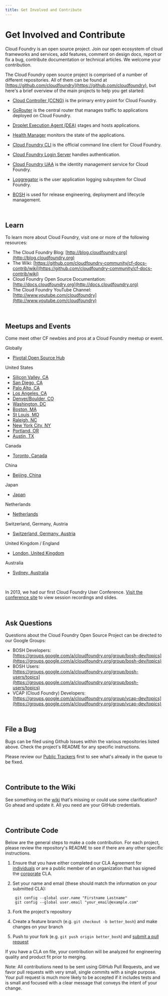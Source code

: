 ```yaml
---
title: Get Involved and Contribute
---
```


# Get Involved and Contribute

Cloud Foundry is an open source project. Join our open ecosystem of cloud frameworks and services, add features, comment on design docs, report or fix a bug, contribute documentation or technical articles. We welcome your contribution.

The Cloud Foundry open source project is comprised of a number of different repositories.  All of them can be found at [https://github.com/cloudfoundry](https://github.com/cloudfoundry), but here's a brief overview of the main projects to help you get started:

* [Cloud Controller (CCNG)](https://github.com/cloudfoundry/cloud_controller_ng) is the primary entry point for Cloud Foundry.

* [GoRouter](https://github.com/cloudfoundry/gorouter) is the central router that manages traffic to applications deployed on Cloud Foundry.

* [Droplet Execution Agent (DEA)](https://github.com/cloudfoundry/dea_ng) stages and hosts applications.

* [Health Manager](https://github.com/cloudfoundry/health_manager) monitors the state of the applications.

* [Cloud Foundry CLI](https://github.com/cloudfoundry/cli) is the official command line client for Cloud Foundry.

* [Cloud Foundry Login Server](https://github.com/cloudfoundry/login-server) handles authentication.

* [Cloud Foundry UAA](https://github.com/cloudfoundry/uaa) is the identity management service for Cloud Foundry.

* [Loggregator](https://github.com/cloudfoundry/loggregator) is the user application logging subsystem for Cloud Foundry.

* [BOSH](https://github.com/cloudfoundry/bosh) is used for release engineering, deployment and lifecycle management.

<br>

## Learn

To learn more about Cloud Foundry, visit one or more of the following resources:

* The Cloud Foundry Blog: [http://blog.cloudfoundry.org](http://blog.cloudfoundry.org)
* The Wiki: [https://github.com/cloudfoundry-community/cf-docs-contrib/wiki](https://github.com/cloudfoundry-community/cf-docs-contrib/wiki)
* Cloud Foundry Open Source Documentation: [http://docs.cloudfoundry.org](http://docs.cloudfoundry.org)
* The Cloud Foundry YouTube Channel: [http://www.youtube.com/cloudfoundry](http://www.youtube.com/cloudfoundry)

<br>

## Meetups and Events

Come meet other CF newbies and pros at a Cloud Foundry meetup or event. 

Globally
* [Pivotal Open Source Hub](http://www.meetup.com/Pivotal-Open-Source-Hub/)

United States
* [Silicon Valley, CA](http://www.meetup.com/CloudFoundry/)
* [San Diego, CA](http://www.meetup.com/San-Diego-Cloud-Foundry-Meetup)
* [Palo Alto, CA](http://www.meetup.com/Cloud-Foundry-Community-Meetup/)
* [Los Angeles, CA](http://www.meetup.com/Los-Angeles-Cloud-Foundry-Meetup)
* [Denver/Boulder, CO](http://www.meetup.com/Colorado-Cloud-Foundry-Meetup)
* [Washington, DC](http://www.meetup.com/Washington-Cloud-Foundry-Meetup)
* [Boston, MA](http://www.meetup.com/Boston-Area-Cloud-Foundry-Meetup/)
* [St Louis, MO](http://www.meetup.com/Saint-Louis-Cloud-Foundry-Meetup)
* [Raleigh, NC](http://www.meetup.com/Raleigh-Cloud-Foundry-Meetup)
* [New York City, NY](http://www.meetup.com/New-York-City-Cloud-Foundry-Meetup/)
* [Portland, OR](http://www.meetup.com/Portland-Cloud-Foundry-Meetup)
* [Austin, TX](http://www.meetup.com/Cloud-Foundry-Austin)

Canada
* [Toronto, Canada](http://www.meetup.com/Cloud-Foundry-Toronto)

China
* [Beijing, China](http://www.meetup.com/Beijing-Cloud-Foundry-Meetup)

Japan
* [Japan](http://cloudfoundry.gr.jp/)

Netherlands
* [Netherlands](http://www.meetup.com/Cloud-Foundry-User-Group-The-Netherlands)

Switzerland, Germany, Austria
* [Switzerland, Germany, Austria](http://www.meetup.com/CloudFoundry-User-Group-DACH)

United Kingdom / England
* [London, United Kingdom](http://www.meetup.com/London-Cloud-Foundry-User-Group-LCFUG-Meetup/)

Australia
* [Sydney, Australia](http://www.meetup.com/Sydney-Cloud-Foundry-Meetup/)

<br>

In 2013, we had our first Cloud Foundry User Conference.  [Visit the conference site](http://www.platformcf.com/) to view session recordings and slides.


<br>

## Ask Questions

Questions about the Cloud Foundry Open Source Project can be directed to our Google Groups:

* BOSH Developers: [https://groups.google.com/a/cloudfoundry.org/group/bosh-dev/topics](https://groups.google.com/a/cloudfoundry.org/group/bosh-dev/topics)
* BOSH Users: [https://groups.google.com/a/cloudfoundry.org/group/bosh-users/topics](https://groups.google.com/a/cloudfoundry.org/group/bosh-users/topics)
* VCAP (Cloud Foundry) Developers: [https://groups.google.com/a/cloudfoundry.org/group/vcap-dev/topics](https://groups.google.com/a/cloudfoundry.org/group/vcap-dev/topics)

<br>

## File a Bug

Bugs can be filed using Github Issues within the various repositories listed above.  Check the project's README for any specific instructions.

Please review our [Public Trackers](https://github.com/cloudfoundry-community/cf-docs-contrib/wiki#wiki-roadmap-and-trackers) first to see what's already in the queue to be fixed.

<br>

## Contribute to the Wiki

See something on the [wiki](https://github.com/cloudfoundry-community/cf-docs-contrib/wiki) that's missing or could use some clarification?  Go ahead and update it.  All you need are your GitHub credentials.

<br>

## Contribute Code

Below are the general steps to make a code contribution.  For each project, please review the repository's README to see if there are any other specific instructions.

1. Ensure that you have either completed our CLA Agreement for [individuals](http://www.cloudfoundry.org/individualcontribution.pdf) or are a public member of an organization that has signed the [corporate](http://www.cloudfoundry.org/corpcontribution.pdf) CLA.

2. Set your name and email (these should match the information on your submitted CLA):

        git config --global user.name "Firstname Lastname"
        git config --global user.email "your_email@example.com"

3. Fork the project's repository

4. Create a feature branch (e.g. ```git checkout -b better_bosh```) and make changes on your branch

5. Push to your fork (e.g. ```git push origin better_bosh```) and [submit a pull request](https://help.github.com/articles/creating-a-pull-request)

If you have a CLA on file, your contribution will be analyzed for engineering quality and product fit prior to merging.

Note: All contributions need to be sent using GitHub Pull Requests, and we favor pull requests with very small, single commits with a single purpose.  Your pull request is much more likely to be accepted if it includes tests and is small and focused with a clear message that conveys the intent of your change.










